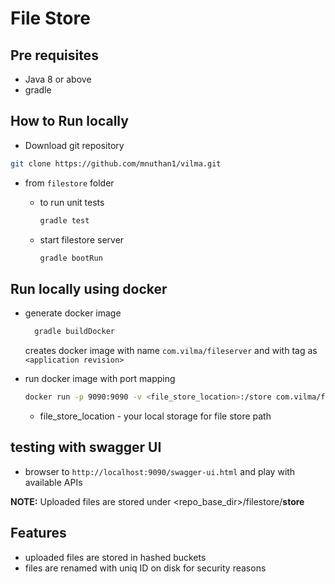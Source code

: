 # File Store

## Pre requisites

* Java 8 or above
* gradle

## How to Run locally

* Download git repository

```bash
git clone https://github.com/mnuthan1/vilma.git
```

* from `filestore` folder
  * to run unit tests

    ```bash
    gradle test
    ```

  * start filestore server

    ```bash
    gradle bootRun
    ```

## Run locally using docker

* generate docker image

  ```bash
    gradle buildDocker
  ```

  creates docker image with name `com.vilma/fileserver` and with tag as `<application revision>`

* run docker image with port mapping

  ```bash
  docker run -p 9090:9090 -v <file_store_location>:/store com.vilma/fileserver:0.0.1-SNAPSHOT
  ```

  * file_store_location - your local storage for file store path

## testing with swagger UI

* browser to `http://localhost:9090/swagger-ui.html` and play with available APIs

**NOTE:** Uploaded files are stored under \<repo_base_dir\>/filestore/**store**

## Features

* uploaded files are stored in hashed buckets
* files are renamed with uniq ID on disk for security reasons
